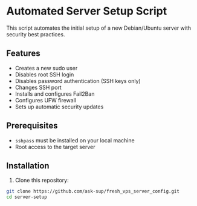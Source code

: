 # Automated Server Setup Script

This script automates the initial setup of a new Debian/Ubuntu server with security best practices.

## Features

- Creates a new sudo user
- Disables root SSH login
- Disables password authentication (SSH keys only)
- Changes SSH port
- Installs and configures Fail2Ban
- Configures UFW firewall
- Sets up automatic security updates

## Prerequisites

- `sshpass` must be installed on your local machine
- Root access to the target server

## Installation

1. Clone this repository:
```bash
git clone https://github.com/ask-sup/fresh_vps_server_config.git
cd server-setup
